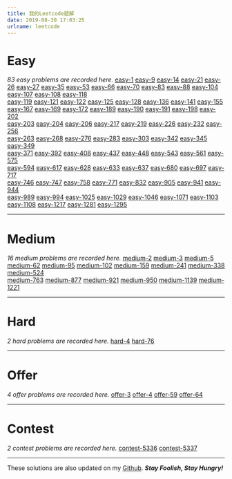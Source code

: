 ```yaml
---
title: 我的Leetcode题解
date: 2019-08-30 17:03:25
urlname: leetcode
---
```


# Easy
*83 easy problems are recorded here.*
[easy-1](https://github.com/david990917/My-LeetCode-Solutions/blob/master/leetcode/easy-1.md)	[easy-9](https://github.com/david990917/My-LeetCode-Solutions/blob/master/leetcode/easy-9.md)	[easy-14](https://github.com/david990917/My-LeetCode-Solutions/blob/master/leetcode/easy-14.md)	[easy-21](https://github.com/david990917/My-LeetCode-Solutions/blob/master/leetcode/easy-21.md)	[easy-26](https://github.com/david990917/My-LeetCode-Solutions/blob/master/leetcode/easy-26.md)	[easy-27](https://github.com/david990917/My-LeetCode-Solutions/blob/master/leetcode/easy-27.md)	[easy-35](https://github.com/david990917/My-LeetCode-Solutions/blob/master/leetcode/easy-35.md)	[easy-53](https://github.com/david990917/My-LeetCode-Solutions/blob/master/leetcode/easy-53.md)	
[easy-66](https://github.com/david990917/My-LeetCode-Solutions/blob/master/leetcode/easy-66.md)	[easy-70](https://github.com/david990917/My-LeetCode-Solutions/blob/master/leetcode/easy-70.md)	[easy-83](https://github.com/david990917/My-LeetCode-Solutions/blob/master/leetcode/easy-83.md)	[easy-88](https://github.com/david990917/My-LeetCode-Solutions/blob/master/leetcode/easy-88.md)	[easy-104](https://github.com/david990917/My-LeetCode-Solutions/blob/master/leetcode/easy-104.md)	[easy-107](https://github.com/david990917/My-LeetCode-Solutions/blob/master/leetcode/easy-107.md)	[easy-108](https://github.com/david990917/My-LeetCode-Solutions/blob/master/leetcode/easy-108.md)	[easy-118](https://github.com/david990917/My-LeetCode-Solutions/blob/master/leetcode/easy-118.md)	
[easy-119](https://github.com/david990917/My-LeetCode-Solutions/blob/master/leetcode/easy-119.md)	[easy-121](https://github.com/david990917/My-LeetCode-Solutions/blob/master/leetcode/easy-121.md)	[easy-122](https://github.com/david990917/My-LeetCode-Solutions/blob/master/leetcode/easy-122.md)	[easy-125](https://github.com/david990917/My-LeetCode-Solutions/blob/master/leetcode/easy-125.md)	[easy-128](https://github.com/david990917/My-LeetCode-Solutions/blob/master/leetcode/easy-128.md)	[easy-136](https://github.com/david990917/My-LeetCode-Solutions/blob/master/leetcode/easy-136.md)	[easy-141](https://github.com/david990917/My-LeetCode-Solutions/blob/master/leetcode/easy-141.md)	[easy-155](https://github.com/david990917/My-LeetCode-Solutions/blob/master/leetcode/easy-155.md)	
[easy-167](https://github.com/david990917/My-LeetCode-Solutions/blob/master/leetcode/easy-167.md)	[easy-169](https://github.com/david990917/My-LeetCode-Solutions/blob/master/leetcode/easy-169.md)	[easy-172](https://github.com/david990917/My-LeetCode-Solutions/blob/master/leetcode/easy-172.md)	[easy-189](https://github.com/david990917/My-LeetCode-Solutions/blob/master/leetcode/easy-189.md)	[easy-190](https://github.com/david990917/My-LeetCode-Solutions/blob/master/leetcode/easy-190.md)	[easy-191](https://github.com/david990917/My-LeetCode-Solutions/blob/master/leetcode/easy-191.md)	[easy-198](https://github.com/david990917/My-LeetCode-Solutions/blob/master/leetcode/easy-198.md)	[easy-202](https://github.com/david990917/My-LeetCode-Solutions/blob/master/leetcode/easy-202.md)	
[easy-203](https://github.com/david990917/My-LeetCode-Solutions/blob/master/leetcode/easy-203.md)	[easy-204](https://github.com/david990917/My-LeetCode-Solutions/blob/master/leetcode/easy-204.md)	[easy-206](https://github.com/david990917/My-LeetCode-Solutions/blob/master/leetcode/easy-206.md)	[easy-217](https://github.com/david990917/My-LeetCode-Solutions/blob/master/leetcode/easy-217.md)	[easy-219](https://github.com/david990917/My-LeetCode-Solutions/blob/master/leetcode/easy-219.md)	[easy-226](https://github.com/david990917/My-LeetCode-Solutions/blob/master/leetcode/easy-226.md)	[easy-232](https://github.com/david990917/My-LeetCode-Solutions/blob/master/leetcode/easy-232.md)	[easy-256](https://github.com/david990917/My-LeetCode-Solutions/blob/master/leetcode/easy-256.md)	
[easy-263](https://github.com/david990917/My-LeetCode-Solutions/blob/master/leetcode/easy-263.md)	[easy-268](https://github.com/david990917/My-LeetCode-Solutions/blob/master/leetcode/easy-268.md)	[easy-276](https://github.com/david990917/My-LeetCode-Solutions/blob/master/leetcode/easy-276.md)	[easy-283](https://github.com/david990917/My-LeetCode-Solutions/blob/master/leetcode/easy-283.md)	[easy-303](https://github.com/david990917/My-LeetCode-Solutions/blob/master/leetcode/easy-303.md)	[easy-342](https://github.com/david990917/My-LeetCode-Solutions/blob/master/leetcode/easy-342.md)	[easy-345](https://github.com/david990917/My-LeetCode-Solutions/blob/master/leetcode/easy-345.md)	[easy-349](https://github.com/david990917/My-LeetCode-Solutions/blob/master/leetcode/easy-349.md)	
[easy-371](https://github.com/david990917/My-LeetCode-Solutions/blob/master/leetcode/easy-371.md)	[easy-392](https://github.com/david990917/My-LeetCode-Solutions/blob/master/leetcode/easy-392.md)	[easy-408](https://github.com/david990917/My-LeetCode-Solutions/blob/master/leetcode/easy-408.md)	[easy-437](https://github.com/david990917/My-LeetCode-Solutions/blob/master/leetcode/easy-437.md)	[easy-448](https://github.com/david990917/My-LeetCode-Solutions/blob/master/leetcode/easy-448.md)	[easy-543](https://github.com/david990917/My-LeetCode-Solutions/blob/master/leetcode/easy-543.md)	[easy-561](https://github.com/david990917/My-LeetCode-Solutions/blob/master/leetcode/easy-561.md)	[easy-575](https://github.com/david990917/My-LeetCode-Solutions/blob/master/leetcode/easy-575.md)	
[easy-594](https://github.com/david990917/My-LeetCode-Solutions/blob/master/leetcode/easy-594.md)	[easy-617](https://github.com/david990917/My-LeetCode-Solutions/blob/master/leetcode/easy-617.md)	[easy-628](https://github.com/david990917/My-LeetCode-Solutions/blob/master/leetcode/easy-628.md)	[easy-633](https://github.com/david990917/My-LeetCode-Solutions/blob/master/leetcode/easy-633.md)	[easy-637](https://github.com/david990917/My-LeetCode-Solutions/blob/master/leetcode/easy-637.md)	[easy-680](https://github.com/david990917/My-LeetCode-Solutions/blob/master/leetcode/easy-680.md)	[easy-697](https://github.com/david990917/My-LeetCode-Solutions/blob/master/leetcode/easy-697.md)	[easy-717](https://github.com/david990917/My-LeetCode-Solutions/blob/master/leetcode/easy-717.md)	
[easy-746](https://github.com/david990917/My-LeetCode-Solutions/blob/master/leetcode/easy-746.md)	[easy-747](https://github.com/david990917/My-LeetCode-Solutions/blob/master/leetcode/easy-747.md)	[easy-758](https://github.com/david990917/My-LeetCode-Solutions/blob/master/leetcode/easy-758.md)	[easy-771](https://github.com/david990917/My-LeetCode-Solutions/blob/master/leetcode/easy-771.md)	[easy-832](https://github.com/david990917/My-LeetCode-Solutions/blob/master/leetcode/easy-832.md)	[easy-905](https://github.com/david990917/My-LeetCode-Solutions/blob/master/leetcode/easy-905.md)	[easy-941](https://github.com/david990917/My-LeetCode-Solutions/blob/master/leetcode/easy-941.md)	[easy-944](https://github.com/david990917/My-LeetCode-Solutions/blob/master/leetcode/easy-944.md)	
[easy-989](https://github.com/david990917/My-LeetCode-Solutions/blob/master/leetcode/easy-989.md)	[easy-994](https://github.com/david990917/My-LeetCode-Solutions/blob/master/leetcode/easy-994.md)	[easy-1025](https://github.com/david990917/My-LeetCode-Solutions/blob/master/leetcode/easy-1025.md)	[easy-1029](https://github.com/david990917/My-LeetCode-Solutions/blob/master/leetcode/easy-1029.md)	[easy-1046](https://github.com/david990917/My-LeetCode-Solutions/blob/master/leetcode/easy-1046.md)	[easy-1071](https://github.com/david990917/My-LeetCode-Solutions/blob/master/leetcode/easy-1071.md)	[easy-1103](https://github.com/david990917/My-LeetCode-Solutions/blob/master/leetcode/easy-1103.md)	[easy-1108](https://github.com/david990917/My-LeetCode-Solutions/blob/master/leetcode/easy-1108.md)	
[easy-1217](https://github.com/david990917/My-LeetCode-Solutions/blob/master/leetcode/easy-1217.md)	[easy-1281](https://github.com/david990917/My-LeetCode-Solutions/blob/master/leetcode/easy-1281.md)	[easy-1295](https://github.com/david990917/My-LeetCode-Solutions/blob/master/leetcode/easy-1295.md)	

---
# Medium
*16 medium problems are recorded here.*
[medium-2](https://github.com/david990917/My-LeetCode-Solutions/blob/master/leetcode/medium-2.md)	[medium-3](https://github.com/david990917/My-LeetCode-Solutions/blob/master/leetcode/medium-3.md)	[medium-5](https://github.com/david990917/My-LeetCode-Solutions/blob/master/leetcode/medium-5.md)	[medium-62](https://github.com/david990917/My-LeetCode-Solutions/blob/master/leetcode/medium-62.md)	[medium-95](https://github.com/david990917/My-LeetCode-Solutions/blob/master/leetcode/medium-95.md)	
[medium-102](https://github.com/david990917/My-LeetCode-Solutions/blob/master/leetcode/medium-102.md)	[medium-159](https://github.com/david990917/My-LeetCode-Solutions/blob/master/leetcode/medium-159.md)	[medium-241](https://github.com/david990917/My-LeetCode-Solutions/blob/master/leetcode/medium-241.md)	[medium-338](https://github.com/david990917/My-LeetCode-Solutions/blob/master/leetcode/medium-338.md)	[medium-524](https://github.com/david990917/My-LeetCode-Solutions/blob/master/leetcode/medium-524.md)	
[medium-763](https://github.com/david990917/My-LeetCode-Solutions/blob/master/leetcode/medium-763.md)	[medium-877](https://github.com/david990917/My-LeetCode-Solutions/blob/master/leetcode/medium-877.md)	[medium-921](https://github.com/david990917/My-LeetCode-Solutions/blob/master/leetcode/medium-921.md)	[medium-950](https://github.com/david990917/My-LeetCode-Solutions/blob/master/leetcode/medium-950.md)	[medium-1139](https://github.com/david990917/My-LeetCode-Solutions/blob/master/leetcode/medium-1139.md)	
[medium-1221](https://github.com/david990917/My-LeetCode-Solutions/blob/master/leetcode/medium-1221.md)	

---
# Hard
*2 hard problems are recorded here.*
[hard-4](https://github.com/david990917/My-LeetCode-Solutions/blob/master/leetcode/hard-4.md)	[hard-76](https://github.com/david990917/My-LeetCode-Solutions/blob/master/leetcode/hard-76.md)	

---
# Offer
*4 offer problems are recorded here.*
[offer-3](https://github.com/david990917/My-LeetCode-Solutions/blob/master/leetcode/offer-3.md)	[offer-4](https://github.com/david990917/My-LeetCode-Solutions/blob/master/leetcode/offer-4.md)	[offer-59](https://github.com/david990917/My-LeetCode-Solutions/blob/master/leetcode/offer-59.md)	[offer-64](https://github.com/david990917/My-LeetCode-Solutions/blob/master/leetcode/offer-64.md)	


---
# Contest
*2 contest problems are recorded here.*
[contest-5336](https://github.com/david990917/My-LeetCode-Solutions/blob/master/leetcode/contest-5336.md)	[contest-5337](https://github.com/david990917/My-LeetCode-Solutions/blob/master/leetcode/contest-5337.md)	

---
These solutions are also updated on my [Github](https://github.com/david990917/My-LeetCode-Solutions).
***Stay Foolish, Stay Hungry!***